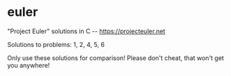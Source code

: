 # euler

"Project Euler" solutions in C -- https://projecteuler.net

Solutions to problems: 1, 2, 4, 5, 6

Only use these solutions for comparison! Please don't cheat, that won't get you anywhere!
